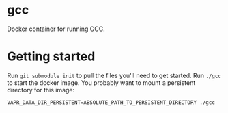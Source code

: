 # gcc
Docker container for running GCC.

Getting started
===============
Run `git submodule init` to pull the files you'll need to get started.
Run `./gcc` to start the docker image. You probably want to mount a persistent directory
for this image:

    VAPR_DATA_DIR_PERSISTENT=ABSOLUTE_PATH_TO_PERSISTENT_DIRECTORY ./gcc
